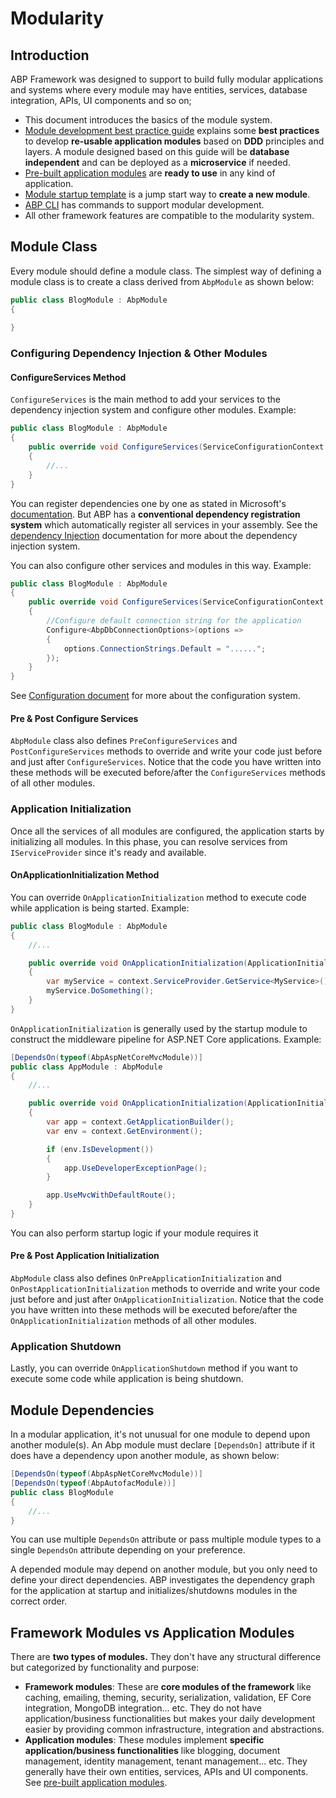 ﻿# Modularity

## Introduction

ABP Framework was designed to support to build fully modular applications and systems where every module may have entities, services, database integration, APIs, UI components and so on;

* This document introduces the basics of the module system.
* [Module development best practice guide](Best-Practices/Index.md) explains some **best practices** to develop **re-usable application modules** based on **DDD** principles and layers. A module designed based on this guide will be **database independent** and can be deployed as a **microservice** if needed.
* [Pre-built application modules](Modules/Index.md) are **ready to use** in any kind of application.
* [Module startup template](Startup-Templates/Module.md) is a jump start way to **create a new module**.
* [ABP CLI](CLI.md) has commands to support modular development.
* All other framework features are compatible to the modularity system.

## Module Class

Every module should define a module class. The simplest way of defining a module class is to create a class derived from ``AbpModule`` as shown below:

````C#
public class BlogModule : AbpModule
{
            
}

````

### Configuring Dependency Injection & Other Modules

#### ConfigureServices Method

``ConfigureServices`` is the main method to add your services to the dependency injection system and configure other modules. Example:

````C#
public class BlogModule : AbpModule
{
    public override void ConfigureServices(ServiceConfigurationContext context)
    {
        //...
    }
}
````

You can register dependencies one by one as stated in Microsoft's [documentation](https://docs.microsoft.com/en-us/aspnet/core/fundamentals/dependency-injection). But ABP has a **conventional dependency registration system** which automatically register all services in your assembly. See the [dependency Injection](Dependency-Injection.md) documentation for more about the dependency injection system.

You can also configure other services and modules in this way. Example:

````C#
public class BlogModule : AbpModule
{
    public override void ConfigureServices(ServiceConfigurationContext context)
    {
        //Configure default connection string for the application
        Configure<AbpDbConnectionOptions>(options =>
        {
            options.ConnectionStrings.Default = "......";
        });
    }
}
````

See [Configuration document](Configuration.md) for more about the configuration system.

#### Pre & Post Configure Services

``AbpModule`` class also defines ``PreConfigureServices`` and ``PostConfigureServices`` methods to override and write your code just before and just after ``ConfigureServices``. Notice that the code you have written into these methods will be executed before/after the ``ConfigureServices`` methods of all other modules.

### Application Initialization

Once all the services of all modules are configured, the application starts by initializing all modules. In this phase, you can resolve services from ``IServiceProvider`` since it's ready and available.

#### OnApplicationInitialization Method

You can override ``OnApplicationInitialization`` method to execute code while application is being started. Example:

````C#
public class BlogModule : AbpModule
{
    //...

    public override void OnApplicationInitialization(ApplicationInitializationContext context)
    {
        var myService = context.ServiceProvider.GetService<MyService>();
        myService.DoSomething();
    }
}
````

``OnApplicationInitialization`` is generally used by the startup module to construct the middleware pipeline for ASP.NET Core applications. Example:

````C#
[DependsOn(typeof(AbpAspNetCoreMvcModule))]
public class AppModule : AbpModule
{
    //...

    public override void OnApplicationInitialization(ApplicationInitializationContext context)
    {
        var app = context.GetApplicationBuilder();
        var env = context.GetEnvironment();

        if (env.IsDevelopment())
        {
            app.UseDeveloperExceptionPage();
        }

        app.UseMvcWithDefaultRoute();
    }
}
````

You can also perform startup logic if your module requires it

#### Pre & Post Application Initialization

``AbpModule`` class also defines ``OnPreApplicationInitialization`` and ``OnPostApplicationInitialization`` methods to override and write your code just before and just after ``OnApplicationInitialization``. Notice that the code you have written into these methods will be executed before/after the ``OnApplicationInitialization`` methods of all other modules.

### Application Shutdown

Lastly, you can override ``OnApplicationShutdown`` method if you want to execute some code while application is being shutdown.

## Module Dependencies

In a modular application, it's not unusual for one module to depend upon another module(s). An Abp module must declare ``[DependsOn]`` attribute if it does have a dependency upon another module, as shown below:

````C#
[DependsOn(typeof(AbpAspNetCoreMvcModule))]
[DependsOn(typeof(AbpAutofacModule))]
public class BlogModule
{
    //...
}
````

You can use multiple ``DependsOn`` attribute or pass multiple module types to a single ``DependsOn`` attribute depending on your preference.

A depended module may depend on another module, but you only need to define your direct dependencies. ABP investigates the dependency graph for the application at startup and initializes/shutdowns modules in the correct order.

## Framework Modules vs Application Modules

There are **two types of modules.** They don't have any structural difference but categorized by functionality and purpose:

- **Framework modules**: These are **core modules of the framework** like caching, emailing, theming, security, serialization, validation, EF Core integration, MongoDB integration... etc. They do not have application/business functionalities but makes your daily development easier by providing common infrastructure, integration and abstractions.
- **Application modules**: These modules implement **specific application/business functionalities** like blogging, document management, identity management, tenant management... etc. They generally have their own entities, services, APIs and UI components. See [pre-built application modules](Modules/Index.md).
